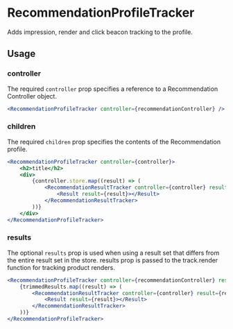 # RecommendationProfileTracker

Adds impression, render and click beacon tracking to the profile. 

## Usage

### controller
The required `controller` prop specifies a reference to a Recommendation Controller object.

```jsx
<RecommendationProfileTracker controller={recommendationController} />
```

### children
The required `children` prop specifies the contents of the Recommendation profile. 

```jsx
<RecommendationProfileTracker controller={controller}>
	<h2>title</h2>
	<div>
		{controller.store.map((result) => (
			<RecommendationResultTracker controller={controller} result={result}>
				<Result result={result}></Result>
			</RecommendationResultTracker>
		))} 
	</div>
</RecommendationProfileTracker>
```

### results
The optional `results` prop is used when using a result set that differs from the entire result set in the store. results prop is passed to the track.render function for tracking product renders. 

```jsx
<RecommendationProfileTracker controller={recommendationController} results={trimmedResults}>
	{trimmedResults.map((result) => (
		<RecommendationResultTracker controller={controller} result={result}>
			<Result result={result}></Result>
		</RecommendationResultTracker>
	))} 
</RecommendationProfileTracker>

```

